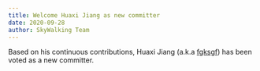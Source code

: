```yaml
---
title: Welcome Huaxi Jiang as new committer
date: 2020-09-28
author: SkyWalking Team
---
```


Based on his continuous contributions, Huaxi Jiang (a.k.a [fgksgf](https://github.com/fgksgf)) has been voted as a new committer.

